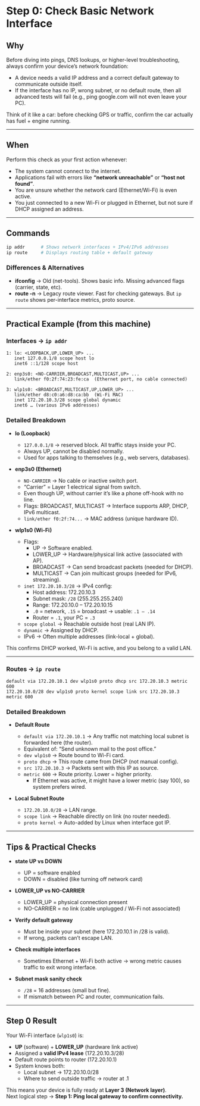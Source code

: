 
# Step 0: Check Basic Network Interface

## Why
Before diving into pings, DNS lookups, or higher-level troubleshooting, always confirm your device’s network foundation:

- A device needs a valid IP address and a correct default gateway to communicate outside itself.
- If the interface has no IP, wrong subnet, or no default route, then all advanced tests will fail (e.g., ping google.com will not even leave your PC).

Think of it like a car: before checking GPS or traffic, confirm the car actually has fuel + engine running.

---

## When
Perform this check as your first action whenever:

- The system cannot connect to the internet.
- Applications fail with errors like **“network unreachable”** or **“host not found”**.
- You are unsure whether the network card (Ethernet/Wi-Fi) is even active.
- You just connected to a new Wi-Fi or plugged in Ethernet, but not sure if DHCP assigned an address.

---

## Commands
```bash
ip addr      # Shows network interfaces + IPv4/IPv6 addresses
ip route     # Displays routing table + default gateway
```

### Differences & Alternatives
- **ifconfig** → Old (net-tools). Shows basic info. Missing advanced flags (carrier, state, etc).  
- **route -n** → Legacy route viewer. Fast for checking gateways. But `ip route` shows per-interface metrics, proto source.

---

## Practical Example (from this machine)

### Interfaces → `ip addr`
```
1: lo: <LOOPBACK,UP,LOWER_UP> ...
   inet 127.0.0.1/8 scope host lo
   inet6 ::1/128 scope host

2: enp3s0: <NO-CARRIER,BROADCAST,MULTICAST,UP> ...
   link/ether f0:2f:74:23:fe:ca  (Ethernet port, no cable connected)

3: wlp1s0: <BROADCAST,MULTICAST,UP,LOWER_UP> ...
   link/ether d8:c0:a6:d8:ca:bb  (Wi-Fi MAC)
   inet 172.20.10.3/28 scope global dynamic  
   inet6 … (various IPv6 addresses)
```

### Detailed Breakdown
- **lo (Loopback)**
  - `127.0.0.1/8` → reserved block. All traffic stays inside your PC.
  - Always UP, cannot be disabled normally.
  - Used for apps talking to themselves (e.g., web servers, databases).

- **enp3s0 (Ethernet)**
  - `NO-CARRIER` → No cable or inactive switch port.
  - “Carrier” = Layer 1 electrical signal from switch.
  - Even though UP, without carrier it’s like a phone off-hook with no line.
  - Flags: BROADCAST, MULTICAST → Interface supports ARP, DHCP, IPv6 multicast.
  - `link/ether f0:2f:74...` → MAC address (unique hardware ID).

- **wlp1s0 (Wi-Fi)**
  - Flags:
    - UP → Software enabled.
    - LOWER_UP → Hardware/physical link active (associated with AP).
    - BROADCAST → Can send broadcast packets (needed for DHCP).
    - MULTICAST → Can join multicast groups (needed for IPv6, streaming).
  - `inet 172.20.10.3/28` → IPv4 config:
    - Host address: 172.20.10.3
    - Subnet mask: `/28` (255.255.255.240)
    - Range: 172.20.10.0 – 172.20.10.15
    - `.0` = network, `.15` = broadcast → usable: `.1 – .14`
    - Router = `.1`, your PC = `.3`
  - `scope global` → Reachable outside host (real LAN IP).
  - `dynamic` → Assigned by DHCP.
  - IPv6 → Often multiple addresses (link-local + global).

This confirms DHCP worked, Wi-Fi is active, and you belong to a valid LAN.

---

### Routes → `ip route`
```
default via 172.20.10.1 dev wlp1s0 proto dhcp src 172.20.10.3 metric 600
172.20.10.0/28 dev wlp1s0 proto kernel scope link src 172.20.10.3 metric 600
```

### Detailed Breakdown
- **Default Route**
  - `default via 172.20.10.1` → Any traffic not matching local subnet is forwarded here (the router).
  - Equivalent of: “Send unknown mail to the post office.”
  - `dev wlp1s0` → Route bound to Wi-Fi card.
  - `proto dhcp` → This route came from DHCP (not manual config).
  - `src 172.20.10.3` → Packets sent with this IP as source.
  - `metric 600` → Route priority. Lower = higher priority.
    - If Ethernet was active, it might have a lower metric (say 100), so system prefers wired.

- **Local Subnet Route**
  - `172.20.10.0/28` → LAN range.
  - `scope link` → Reachable directly on link (no router needed).
  - `proto kernel` → Auto-added by Linux when interface got IP.

---

## Tips & Practical Checks
- **state UP vs DOWN**
  - UP = software enabled
  - DOWN = disabled (like turning off network card)

- **LOWER_UP vs NO-CARRIER**
  - LOWER_UP = physical connection present
  - NO-CARRIER = no link (cable unplugged / Wi-Fi not associated)

- **Verify default gateway**
  - Must be inside your subnet (here 172.20.10.1 in /28 is valid).
  - If wrong, packets can’t escape LAN.

- **Check multiple interfaces**
  - Sometimes Ethernet + Wi-Fi both active → wrong metric causes traffic to exit wrong interface.

- **Subnet mask sanity check**
  - `/28` = 16 addresses (small but fine).
  - If mismatch between PC and router, communication fails.

---

## Step 0 Result
Your Wi-Fi interface (`wlp1s0`) is:

- **UP** (software) + **LOWER_UP** (hardware link active)  
- Assigned a **valid IPv4 lease** (172.20.10.3/28)  
- Default route points to router (172.20.10.1)  
- System knows both:
  - Local subnet → 172.20.10.0/28
  - Where to send outside traffic → router at .1  

This means your device is fully ready at **Layer 3 (Network layer)**.  
Next logical step → **Step 1: Ping local gateway to confirm connectivity.**

